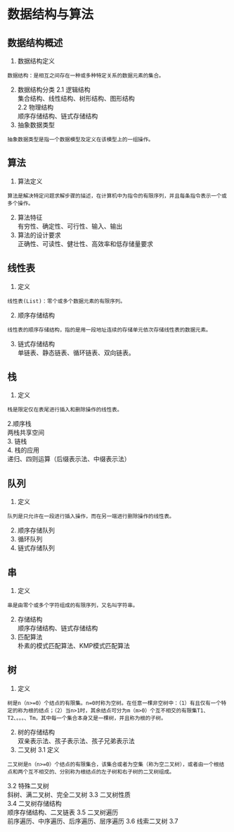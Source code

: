 # 数据结构与算法
## 数据结构概述
1. 数据结构定义
```
数据结构：是相互之间存在一种或多种特定关系的数据元素的集合。
```
2. 数据结构分类
2.1 逻辑结构  
集合结构、线性结构、树形结构、图形结构  
2.2 物理结构  
顺序存储结构、链式存储结构  
3. 抽象数据类型
```
抽象数据类型是指一个数据模型及定义在该模型上的一组操作。
```
## 算法
1. 算法定义
```
算法是解决特定问题求解步骤的描述，在计算机中为指令的有限序列，并且每条指令表示一个或多个操作。
```
2. 算法特征  
有穷性、确定性、可行性、输入、输出
3. 算法的设计要求  
正确性、可读性、健壮性、高效率和低存储量要求
## 线性表
1. 定义
```
线性表(List)：零个或多个数据元素的有限序列。
```
2. 顺序存储结构
```
线性表的顺序存储结构，指的是用一段地址连续的存储单元依次存储线性表的数据元素。
```
3. 链式存储结构  
单链表、静态链表、循环链表、双向链表。
## 栈
1. 定义
```
栈是限定仅在表尾进行插入和删除操作的线性表。
```
2.顺序栈  
两栈共享空间  
3. 链栈  
4. 栈的应用  
递归、四则运算（后缀表示法、中缀表示法）  
## 队列
1. 定义
```
队列是只允许在一段进行插入操作，而在另一端进行删除操作的线性表。
```
2. 顺序存储队列  
3. 循环队列  
4. 链式存储队列  
## 串
1. 定义
```
串是由零个或多个字符组成的有限序列，又名叫字符串。
```
2. 存储结构  
顺序存储结构、链式存储结构
3. 匹配算法  
朴素的模式匹配算法、KMP模式匹配算法
## 树
1. 定义
```
树是n（n>=0）个结点的有限集。n=0时称为空树。在任意一棵非空树中：（1）有且仅有一个特定的称为根的结点；（2）当n>1时，其余结点可分为m（m>0）个互不相交的有限集T1、T2、。。。、Tm，其中每一个集合本身又是一棵树，并且称为根的子树。
```
2. 树的存储结构  
双亲表示法、孩子表示法、孩子兄弟表示法
3. 二叉树
3.1 定义
```
二叉树是n（n>=0）个结点的有限集合，该集合或者为空集（称为空二叉树），或者由一个根结点和两个互不相交的、分别称为根结点的左子树和右子树的二叉树组成。
```
3.2 特殊二叉树  
斜树、满二叉树、完全二叉树
3.3 二叉树性质  
3.4 二叉树存储结构  
顺序存储结构、二叉链表
3.5 二叉树遍历  
前序遍历、中序遍历、后序遍历、层序遍历
3.6 线索二叉树
3.7 
